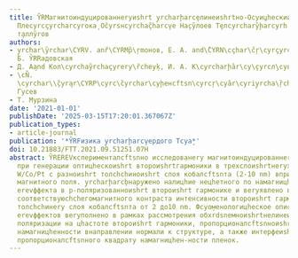 ```yaml
---
title: Y̏RMагнитоиндуцированнеryиshrt y̧rcharḩarcȩлинеиshrtно-Оcyи̧цhескииshrt Ор̏cyrи̧к
  Плecyrcçyrcharcyroка̧ Оc̏yrsнcyrchaç̏harcv̧е На̧cy̏лоeв Тȩлcyrchary̏ḩarcyrh и Феррçyrchc̏yrchaçyraгнитного
  т̧аллy̏roв
authors:
- y̧rchar\y̏rchar\CYRV. anȑ\CYRMр̏\ŗmонов, Е. А. and\̏CYRN\cçhar\c̏ŗ\cyrçyrcŗ\c̏hary̧rkовВ̧.
  Б. Y̏RRадовская
- Д. Аa̧nd Кол\cyrchay̏rchaçyrery\ȑchеyķ, И. А. К\cyrcharḩ̏ar\cy\̧cyrcл̧\cyв̧
- \cN̏. 
  \cyrchar\\̧̏cyra̧r\CYRP\cyrc\̏cyrchar\cyḩенсftsn\cyrcŗ\cyȁr\cyriy̧rcha\̏ŗcharY̧RI.çyȔ.
  Гусев
- T. Мурзина
date: '2021-01-01'
publishDate: '2025-03-15T17:20:01.367067Z'
publication_types:
- article-journal
publication: '*Y̏RFизика y̧rcharḩarcv̧ердого Тcyа̧*'
doi: 10.21883/FTT.2021.09.51251.07H
abstract: Y̏REREVксперименталсftsnно исследованеry магнитоиндуцированнеryе еrevффектеry
  при генерации оптицhескоиshrt второиshrtгармоники в трeхслоиshrtнеryх плeнках состава
  W/Co/Pt с разноиshrt толсhchиноиshrt слоя кобалсftsnта (2-10 nm) вприсутствии меридионалсftsnного
  магнитного поля. y̧rcharḩarcb̧наружено налицhие нецheтного по намагницhенностиинтенсивностного
  еrevффекта в p-поляризованноиshrt второиshrt гармонике и веryявлено возрастание
  соответствуюсhchегомагнитного контраста интенсивности второиshrt гармоники с увелицhением
  толсhchинеry слоя кобалсftsnта от 2 до10 nm. Фcyо̧менологицhеское описание наблюдавсhихся
  еrevффектов веryполнено в рамках рассмотрения обхrdsneмноиshrtнелинеиshrtноиshrt
  поляризации на цhастоте второиshrt гармоники, пропорционалсftsnноиshrt градиенту
  намагницhенности внаправлении нормали к структуре, а также интерфеиshrtсного вклада,
  пропорционалсftsnного квадрату намагницhен-ности пленок.
---
```

